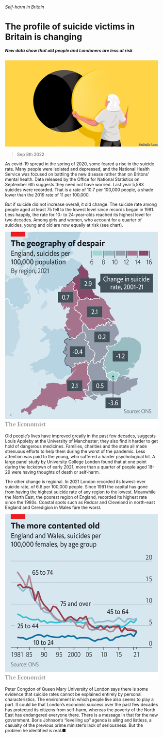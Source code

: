 ###### Self-harm in Britain

# The profile of suicide victims in Britain is changing 

##### New data show that old people and Londoners are less at risk 

![image](images/20220910_BRD001.jpg) 

> Sep 8th 2022 

As covid-19 spread in the spring of 2020, some feared a rise in the suicide rate. Many people were isolated and depressed, and the National Health Service was focused on battling the new disease rather than on Britons’ mental health. Data released by the Office for National Statistics on September 6th suggests they need not have worried. Last year 5,583 suicides were recorded. That is a rate of 10.7 per 100,000 people, a shade lower than the 2019 rate of 11 per 100,000. 

But if suicide did not increase overall, it did change. The suicide rate among people aged at least 75 fell to the lowest level since records began in 1981. Less happily, the rate for 10- to 24-year-olds reached its highest level for two decades. Among girls and women, who account for a quarter of suicides, young and old are now equally at risk (see chart). 

![image](images/20220910_BRM963.png) 


Old people’s lives have improved greatly in the past few decades, suggests Louis Appleby at the University of Manchester; they also find it harder to get hold of dangerous medicines. Families, charities and the state all made strenuous efforts to help them during the worst of the pandemic. Less attention was paid to the young, who suffered a harder psychological hit. A large panel study by University College London found that at one point during the lockdown of early 2021, more than a quarter of people aged 18-29 were having thoughts of death or self-harm. 

The other change is regional. In 2021 London recorded its lowest-ever suicide rate, of 6.6 per 100,000 people. Since 1981 the capital has gone from having the highest suicide rate of any region to the lowest. Meanwhile the North East, the poorest region of England, recorded its highest rate since the 1980s. Coastal spots such as Redcar and Cleveland in north-east England and Ceredigion in Wales fare the worst. 

![image](images/20220910_BRC765.png) 


Peter Congdon of Queen Mary University of London says there is some evidence that suicide rates cannot be explained entirely by personal characteristics. The environment in which people live also seems to play a part. It could be that London’s economic success over the past few decades has protected its citizens from self-harm, whereas the poverty of the North East has endangered everyone there. There is a message in that for the new government. Boris Johnson’s “levelling up” agenda is ailing and listless, a casualty of the previous prime minister’s lack of seriousness. But the problem he identified is real.■

